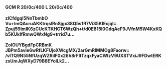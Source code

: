 #### GCM R 20/0c/400 L 20/0c/400
**zICfdgqI5NnTbmbO**<br/>**Vu+ImQAcruAKKtrqslRnSjgx38Q5s1R7Vi35KIEcjqI=**<br/>**Zpuj59ImIK6zCUcKTKHGT6WzQh+t/d0E815l0GdqAeF9JVfnM5W4KxKQb5KUkIfRmwQWxNg9+trrid7u...**<br/><br/>
**ZolOUYBgdFpCRBmK**<br/>**JBPm5avie6wRfLKFUjoXWcgMX/2arGmRlMMOg8Faorw=**<br/>**/vlTQ9N55NfUzqWZRilF0x26h8rFltTzqxFyaCWIzV9UXSTVxiJ9FDwtERKzsUmJqWXyD79B8EYoILk2...**